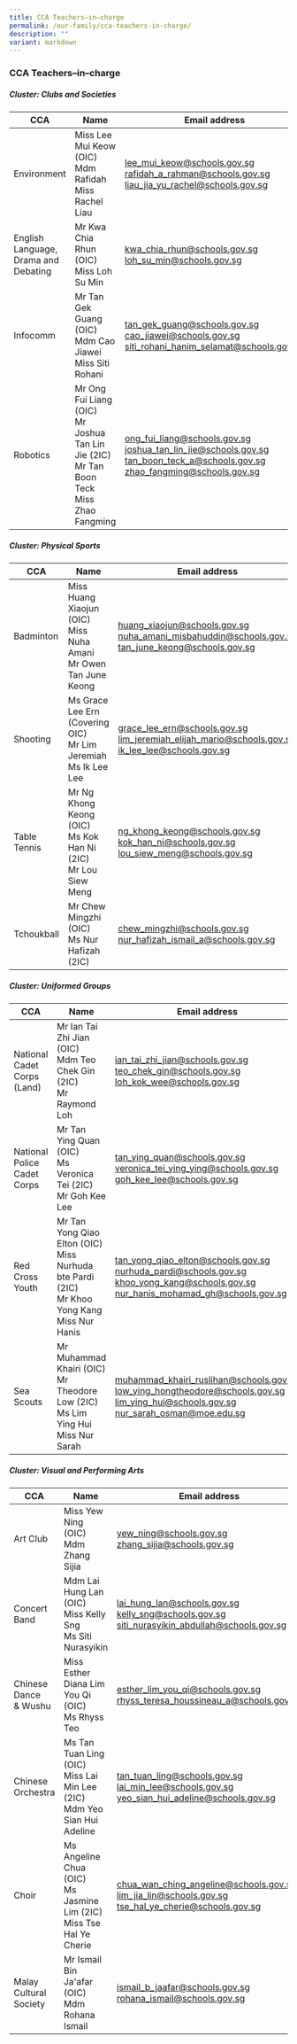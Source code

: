 ```yaml
---
title: CCA Teachers–in–charge
permalink: /our-family/cca-teachers-in-charge/
description: ""
variant: markdown
---
```

### **CCA Teachers–in–charge**

##### **Cluster: Clubs and Societies**

| CCA | Name | Email address |
|---|---|---|
| Environment | Miss Lee Mui Keow (OIC)<br>Mdm Rafidah<br> Miss Rachel Liau | lee_mui_keow@schools.gov.sg<br>rafidah_a_rahman@schools.gov.sg<br>liau_jia_yu_rachel@schools.gov.sg |
| English Language, Drama and Debating | Mr Kwa Chia Rhun (OIC)<br>Miss Loh Su Min | kwa_chia_rhun@schools.gov.sg<br>loh_su_min@schools.gov.sg |
| Infocomm | Mr Tan Gek Guang (OIC)<br>Mdm Cao Jiawei<br>Miss Siti Rohani | tan_gek_guang@schools.gov.sg<br>cao_jiawei@schools.gov.sg<br>siti_rohani_hanim_selamat@schools.gov.sg|
| Robotics | Mr Ong Fui Liang (OIC)<br>Mr Joshua Tan Lin Jie (2IC)<br>Mr Tan Boon Teck<br>Miss Zhao Fangming | ong_fui_liang@schools.gov.sg<br>joshua_tan_lin_jie@schools.gov.sg<br>tan_boon_teck_a@schools.gov.sg<br>zhao_fangming@schools.gov.sg |

##### **Cluster: Physical Sports**

| CCA | Name | Email address |
|---|---|---|
| Badminton | Miss Huang Xiaojun (OIC)<br>Miss Nuha Amani<br>Mr Owen Tan June Keong| huang_xiaojun@schools.gov.sg<br>nuha_amani_misbahuddin@schools.gov.sg<br>tan_june_keong@schools.gov.sg |
| Shooting | Ms Grace Lee Ern (Covering OIC)<br>Mr Lim Jeremiah<br>Ms Ik Lee Lee | grace_lee_ern@schools.gov.sg<br>lim_jeremiah_elijah_mario@schools.gov.sg<br>ik_lee_lee@schools.gov.sg |
| Table Tennis | Mr Ng Khong Keong (OIC)<br>Ms Kok Han Ni (2IC)<br>Mr Lou Siew Meng | ng_khong_keong@schools.gov.sg<br>kok_han_ni@schools.gov.sg<br> lou_siew_meng@schools.gov.sg |
| Tchoukball | Mr Chew Mingzhi (OIC)<br>Ms Nur Hafizah (2IC) | chew_mingzhi@schools.gov.sg<br> nur_hafizah_ismail_a@schools.gov.sg |

##### **Cluster: Uniformed Groups**

| CCA | Name | Email address |
|---|---|---|
| National Cadet Corps (Land) | Mr Ian Tai Zhi Jian (OIC)<br>Mdm Teo Chek Gin (2IC)<br>Mr Raymond Loh | ian_tai_zhi_jian@schools.gov.sg<br>teo_chek_gin@schools.gov.sg<br>loh_kok_wee@schools.gov.sg |
| National Police Cadet Corps | Mr Tan Ying Quan (OIC)<br>Ms Veronica Tei (2IC)<br>Mr Goh Kee Lee | tan_ying_quan@schools.gov.sg<br>veronica_tei_ying_ying@schools.gov.sg<br>goh_kee_lee@schools.gov.sg |
| Red Cross Youth | Mr Tan Yong Qiao Elton (OIC)<br>Miss Nurhuda bte Pardi (2IC)<br>Mr Khoo Yong Kang <br> Miss Nur Hanis | tan_yong_qiao_elton@schools.gov.sg<br>nurhuda_pardi@schools.gov.sg<br>khoo_yong_kang@schools.gov.sg<br>nur_hanis_mohamad_gh@schools.gov.sg |
| Sea Scouts | Mr Muhammad Khairi (OIC)<br>Mr Theodore Low (2IC)<br>Ms Lim Ying Hui<br>Miss Nur Sarah| muhammad_khairi_ruslihan@schools.gov.sg<br>low_ying_hongtheodore@schools.gov.sg<br>lim_ying_hui@schools.gov.sg<br>nur_sarah_osman@moe.edu.sg|

##### **Cluster: Visual and Performing Arts**

| CCA | Name | Email address |
|---|---|---|
| Art Club | Miss Yew Ning (OIC)<br>Mdm Zhang Sijia | yew_ning@schools.gov.sg<br>zhang_sijia@schools.gov.sg |
| Concert Band | Mdm Lai Hung Lan (OIC)<br>Miss Kelly Sng<br>Ms Siti Nurasyikin | lai_hung_lan@schools.gov.sg<br>kelly_sng@schools.gov.sg<br>siti_nurasyikin_abdullah@schools.gov.sg |
| Chinese Dance<br>&amp; Wushu | Miss Esther Diana Lim You Qi (OIC)<br>Ms Rhyss Teo| esther_lim_you_qi@schools.gov.sg<br> rhyss_teresa_houssineau_a@schools.gov.sg |
| Chinese Orchestra | Ms Tan Tuan Ling (OIC)<br>Miss Lai Min Lee (2IC)<br>Mdm Yeo Sian Hui Adeline| tan_tuan_ling@schools.gov.sg<br>lai_min_lee@schools.gov.sg<br>yeo_sian_hui_adeline@schools.gov.sg |
| Choir | Ms Angeline Chua (OIC)<br>Ms Jasmine Lim (2IC)<br>Miss Tse Hal Ye Cherie | chua_wan_ching_angeline@schools.gov.sg<br>lim_jia_lin@schools.gov.sg<br>tse_hal_ye_cherie@schools.gov.sg |
| Malay Cultural Society | Mr Ismail Bin Ja'afar (OIC)<br>Mdm Rohana Ismail | ismail_b_jaafar@schools.gov.sg<br>rohana_ismail@schools.gov.sg |